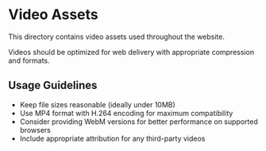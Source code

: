 # Video Assets

This directory contains video assets used throughout the website.

Videos should be optimized for web delivery with appropriate compression and formats.

## Usage Guidelines

- Keep file sizes reasonable (ideally under 10MB)
- Use MP4 format with H.264 encoding for maximum compatibility
- Consider providing WebM versions for better performance on supported browsers
- Include appropriate attribution for any third-party videos